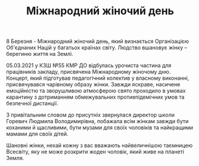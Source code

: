 ﻿---
title: Міжнародний жіночий день
---

8 Березня - Міжнародний жіночий день, який визнається Організацією Об'єднаних Націй у багатьох країнах світу. Людство вшановує жінку – берегиню життя на Землі.

05.03.2021 у КЗШ №55 КМР ДО відбулась урочиста частина для працівників закладу, присвячена Міжнародному жіночому дню. Концерт, який підготував педагогічний колектив у власному виконанні, присвячувався чарівному образу жінки. Завжди яскраве, насичене емоційністю та зворушливою атмосферою свято проходило в умовах карантину з дотриманням обмежувальних протиепідемічних умов та безпечної дистанції.

З привітальним словом до присутніх звернулася директор школи Горевич Людмила Володимирівна, побажала всім жінкам завжди бути коханими й щасливими, бути музами для своїх чоловіків та найкращими мамами для своїх дітей.

Шановні жінки, нехай кожну з вас вважають найвеличнішою таємницею Всесвіту, яку не може розкрити жоден чоловік, який живе на планеті Земля.

<slideshow />
